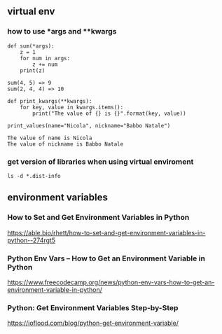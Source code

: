 ## virtual env
### how to use *args and **kwargs
```
def sum(*args):
    z = 1
    for num in args:
        z += num
    print(z)

sum(4, 5) => 9
sum(2, 4, 4) => 10
```
```
def print_kwargs(**kwargs):
    for key, value in kwargs.items():
        print("The value of {} is {}".format(key, value))

print_values(name="Nicola", nickname="Babbo Natale")

The value of name is Nicola
The value of nickname is Babbo Natale
```
### get version of libraries when using virtual enviroment
```
ls -d *.dist-info
```
## environment variables
### How to Set and Get Environment Variables in Python
https://able.bio/rhett/how-to-set-and-get-environment-variables-in-python--274rgt5
### Python Env Vars – How to Get an Environment Variable in Python
https://www.freecodecamp.org/news/python-env-vars-how-to-get-an-environment-variable-in-python/
### Python: Get Environment Variables Step-by-Step
https://ioflood.com/blog/python-get-environment-variable/
